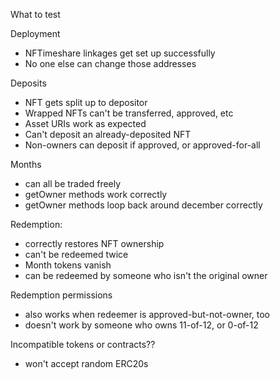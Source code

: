 What to test

Deployment
- NFTimeshare linkages get set up successfully
- No one else can change those addresses

Deposits
- NFT gets split up to depositor
- Wrapped NFTs can't be transferred, approved, etc
- Asset URIs work as expected
- Can't deposit an already-deposited NFT
- Non-owners can deposit if approved, or approved-for-all

Months
- can all be traded freely
- getOwner methods work correctly
- getOwner methods loop back around december correctly

Redemption:
- correctly restores NFT ownership
- can't be redeemed twice
- Month tokens vanish
- can be redeemed by someone who isn't the original owner

Redemption permissions
- also works when redeemer is approved-but-not-owner, too
- doesn't work by someone who owns 11-of-12, or 0-of-12

Incompatible tokens or contracts??
- won't accept random ERC20s
